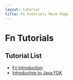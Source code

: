 ```yaml
---
layout: tutorial
title: Fn Tutorials Mock Page
---
```


# Fn Tutorials

## Tutorial List
* [Fn Introduction](/tutorials/Introduction/README.html)
* [Introduction to Java FDK](/tutorials/JavaFDKIntroduction/README.html) 
